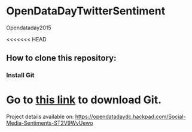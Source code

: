 # OpenDataDayTwitterSentiment
Opendataday2015

<<<<<<< HEAD
## How to clone this repository:
### Install Git
Go to [this link](http://git-scm.com/) to download Git.
=======
Project details available on:
https://opendatadaydc.hackpad.com/Social-Media-Sentiments-ST2V9WvUewo

